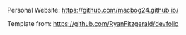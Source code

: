 

Personal Website: https://github.com/macbog24.github.io/

Template from: https://github.com/RyanFitzgerald/devfolio

